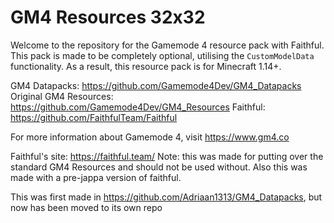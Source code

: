 # GM4 Resources 32x32
Welcome to the repository for the Gamemode 4 resource pack with Faithful. This pack is made to be completely optional, utilising the `CustomModelData` functionality. As a result, this resource pack is for Minecraft 1.14+.

GM4 Datapacks: https://github.com/Gamemode4Dev/GM4_Datapacks
Original GM4 Resources: https://github.com/Gamemode4Dev/GM4_Resources
Faithful: https://github.com/FaithfulTeam/Faithful

For more information about Gamemode 4, visit https://www.gm4.co

Faithful's site: https://faithful.team/
Note: this was made for putting over the standard GM4 Resources and should not be used without.
Also this was made with a pre-jappa version of faithful.

This was first made in https://github.com/Adriaan1313/GM4_Datapacks, but now has been moved to its own repo
